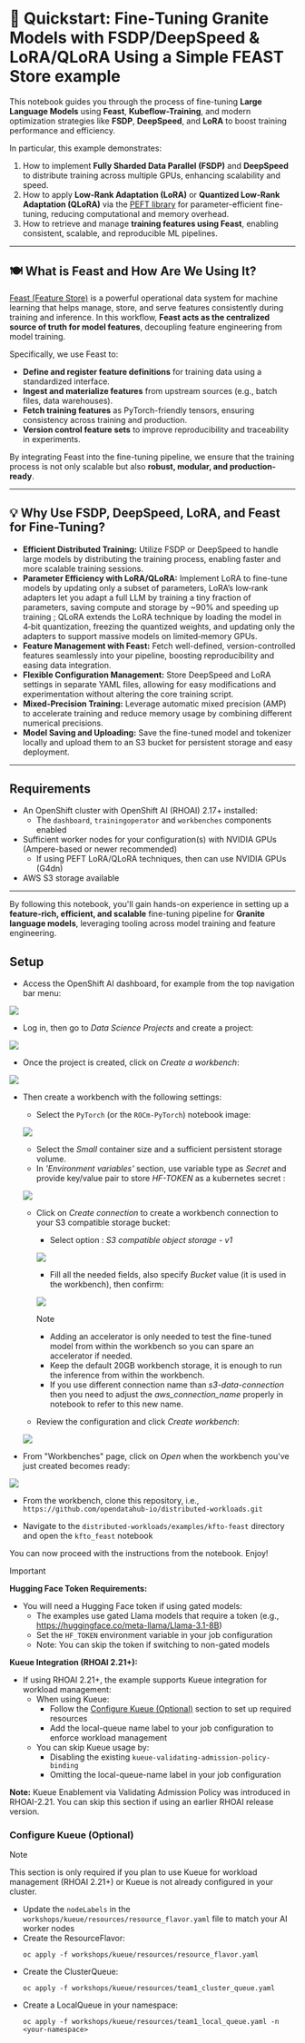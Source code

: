 # 🚀 Quickstart: Fine‑Tuning Granite Models with FSDP/DeepSpeed & LoRA/QLoRA Using a Simple FEAST Store example

This notebook guides you through the process of fine-tuning **Large Language Models** using **Feast**, **Kubeflow-Training**, and modern optimization strategies like **FSDP**, **DeepSpeed**, and **LoRA** to boost training performance and efficiency.

In particular, this example demonstrates:
1. How to implement **Fully Sharded Data Parallel (FSDP)** and **DeepSpeed** to distribute training across multiple GPUs, enhancing scalability and speed.
2. How to apply **Low-Rank Adaptation (LoRA)** or **Quantized Low-Rank Adaptation (QLoRA)** via the [PEFT library](https://github.com/huggingface/peft) for parameter-efficient fine-tuning, reducing computational and memory overhead.
3. How to retrieve and manage **training features using Feast**, enabling consistent, scalable, and reproducible ML pipelines.

---

## 🍽️ What is Feast and How Are We Using It?

[Feast (Feature Store)](https://github.com/feast-dev/feast) is a powerful operational data system for machine learning that helps manage, store, and serve features consistently during training and inference. In this workflow, **Feast acts as the centralized source of truth for model features**, decoupling feature engineering from model training.

Specifically, we use Feast to:

- **Define and register feature definitions** for training data using a standardized interface.
- **Ingest and materialize features** from upstream sources (e.g., batch files, data warehouses).
- **Fetch training features** as PyTorch-friendly tensors, ensuring consistency across training and production.
- **Version control feature sets** to improve reproducibility and traceability in experiments.

By integrating Feast into the fine-tuning pipeline, we ensure that the training process is not only scalable but also **robust, modular, and production-ready**.

---

## 💡 Why Use FSDP, DeepSpeed, LoRA, and Feast for Fine-Tuning?

- **Efficient Distributed Training:** Utilize FSDP or DeepSpeed to handle large models by distributing the training process, enabling faster and more scalable training sessions.
- **Parameter Efficiency with LoRA/QLoRA:** Implement LoRA to fine-tune models by updating only a subset of parameters, LoRA’s low‑rank adapters let you adapt a full LLM by training a tiny fraction of parameters, saving compute and storage by ~90% and speeding up training ; QLoRA extends the LoRA technique by loading the model in 4‑bit quantization, freezing the quantized weights, and updating only the adapters to support massive models on limited‑memory GPUs.
- **Feature Management with Feast:** Fetch well-defined, version-controlled features seamlessly into your pipeline, boosting reproducibility and easing data integration.
- **Flexible Configuration Management:** Store DeepSpeed and LoRA settings in separate YAML files, allowing for easy modifications and experimentation without altering the core training script.
- **Mixed-Precision Training:** Leverage automatic mixed precision (AMP) to accelerate training and reduce memory usage by combining different numerical precisions.
- **Model Saving and Uploading:** Save the fine-tuned model and tokenizer locally and upload them to an S3 bucket for persistent storage and easy deployment.

---

## Requirements

* An OpenShift cluster with OpenShift AI (RHOAI) 2.17+ installed:
  * The `dashboard`, `trainingoperator` and `workbenches` components enabled
* Sufficient worker nodes for your configuration(s) with NVIDIA GPUs (Ampere-based or newer recommended)
  * If using PEFT LoRA/QLoRA techniques, then can use NVIDIA GPUs (G4dn)
* AWS S3 storage available

---


By following this notebook, you'll gain hands-on experience in setting up a **feature-rich, efficient, and scalable** fine-tuning pipeline for **Granite language models**, leveraging tooling across model training and feature engineering.


## Setup

* Access the OpenShift AI dashboard, for example from the top navigation bar menu:

![](./docs/01.png)

* Log in, then go to _Data Science Projects_ and create a project:

![](./docs/02.png)

* Once the project is created, click on _Create a workbench_:
  
![](./docs/03.png)

* Then create a workbench with the following settings:
  
    * Select the `PyTorch` (or the `ROCm-PyTorch`) notebook image:

    ![](./docs/04a.png)

    * Select the _Small_ container size and a sufficient persistent storage volume. 
    * In _'Environment variables'_ section, use variable type as _Secret_ and provide key/value pair to store _HF-TOKEN_ as a kubernetes secret :
  
    ![](./docs/04b.png)

    * Click on _Create connection_ to create a workbench connection to your S3 compatible storage bucket:

        * Select option : _S3 compatible object storage - v1_


        ![](./docs/04ci.png)

        * Fill all the needed fields, also specify _Bucket_ value (it is used in the workbench), then confirm:


        ![](./docs/04cii.png)

        > [!NOTE]
        >
        > * Adding an accelerator is only needed to test the fine-tuned model from within the workbench so you can spare an accelerator if needed.
        > * Keep the default 20GB workbench storage, it is enough to run the inference from within the workbench.
        > * If you use different connection name than _s3-data-connection_ then you need to adjust the _aws_connection_name_ properly in notebook to refer to this new name.


    * Review the configuration and click _Create workbench_:
 
    ![](./docs/04d.png)

* From "Workbenches" page, click on _Open_ when the workbench you've just created becomes ready:

![](./docs/05.png)

* From the workbench, clone this repository, i.e., `https://github.com/opendatahub-io/distributed-workloads.git`

* Navigate to the `distributed-workloads/examples/kfto-feast` directory and open the `kfto_feast` notebook



You can now proceed with the instructions from the notebook. Enjoy!

> [!IMPORTANT]
> **Hugging Face Token Requirements:**
> * You will need a Hugging Face token if using gated models:
>   * The examples use gated Llama models that require a token (e.g., https://huggingface.co/meta-llama/Llama-3.1-8B)
>   * Set the `HF_TOKEN` environment variable in your job configuration
>   * Note: You can skip the token if switching to non-gated models
> 
> **Kueue Integration (RHOAI 2.21+):**
> * If using RHOAI 2.21+, the example supports Kueue integration for workload management:
>   * When using Kueue:
>     * Follow the [Configure Kueue (Optional)](#configure-kueue-optional) section to set up required resources
>     * Add the local-queue name label to your job configuration to enforce workload management
>   * You can skip Kueue usage by:
>     * Disabling the existing `kueue-validating-admission-policy-binding`
>     * Omitting the local-queue-name label in your job configuration
> 
> **Note:** Kueue Enablement via Validating Admission Policy was introduced in RHOAI-2.21. You can skip this section if using an earlier RHOAI release version.

### Configure Kueue (Optional)

> [!NOTE]
> This section is only required if you plan to use Kueue for workload management (RHOAI 2.21+) or Kueue is not already configured in your cluster.

* Update the `nodeLabels` in the `workshops/kueue/resources/resource_flavor.yaml` file to match your AI worker nodes
* Create the ResourceFlavor:
    ```console
    oc apply -f workshops/kueue/resources/resource_flavor.yaml
    ```
* Create the ClusterQueue:
    ```console
    oc apply -f workshops/kueue/resources/team1_cluster_queue.yaml
    ```
* Create a LocalQueue in your namespace:
    ```console
    oc apply -f workshops/kueue/resources/team1_local_queue.yaml -n <your-namespace>
    ```
  

